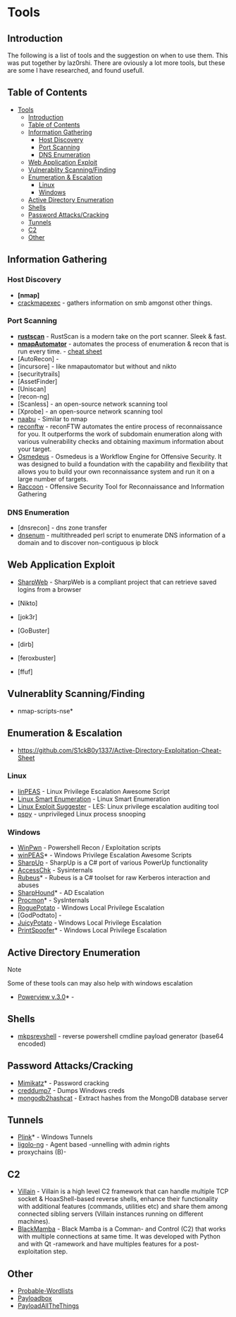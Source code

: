 # Tools

## Introduction

The following is a list of tools and the suggestion on when to use them.  This was put together by laz0rshi.  There are oviously a lot more tools, but these are some I have researched, and found usefull.

## Table of Contents

- [Tools](#tools)
  - [Introduction](#introduction)
  - [Table of Contents](#table-of-contents)
  - [Information Gathering](#information-gathering)
    - [Host Discovery](#host-discovery)
    - [Port Scanning](#port-scanning)
    - [DNS Enumeration](#dns-enumeration)
  - [Web Application Exploit](#web-application-exploit)
  - [Vulnerablity Scanning/Finding](#vulnerablity-scanningfinding)
  - [Enumeration \& Escalation](#enumeration--escalation)
    - [Linux](#linux)
    - [Windows](#windows)
  - [Active Directory Enumeration](#active-directory-enumeration)
  - [Shells](#shells)
  - [Password Attacks/Cracking](#password-attackscracking)
  - [Tunnels](#tunnels)
  - [C2](#c2)
  - [Other](#other)

## Information Gathering

### Host Discovery

- **[nmap]**
- [crackmapexec](https://github.com/byt3bl33d3r/CrackMapExec) - gathers information on smb amgonst other things.

### Port Scanning

- **[rustscan](https://github.com/RustScan/RustScan)** - RustScan is a modern take on the port scanner. Sleek & fast.
- **[nmapAutomator](https://github.com/21y4d/nmapAutomator)** - automates the process of enumeration & recon that is run every time. - [cheat sheet](https://www.stationx.net/crackmapexec-cheat-sheet/)
- [AutoRecon] - 
- [incursore] - like nmapautomator but without and nikto
- [securitytrails]
- [AssetFinder]
- [Uniscan]
- [recon-ng]
- [Scanless] - an open-source network scanning tool
- [Xprobe] - an open-source network scanning tool
- [naabu](https://github.com/projectdiscovery/naabu) - Similar to nmap
- [reconftw](https://github.com/six2dez/reconftw) - reconFTW automates the entire process of reconnaissance for you. It outperforms the work of subdomain enumeration along with various vulnerability checks and obtaining maximum information about your target.
- [Osmedeus](https://github.com/j3ssie/osmedeus) - Osmedeus is a Workflow Engine for Offensive Security. It was designed to build a foundation with the capability and flexibility that allows you to build your own reconnaissance system and run it on a large number of targets.
- [Raccoon](https://github.com/evyatarmeged/Raccoon) - Offensive Security Tool for Reconnaissance and Information Gathering

### DNS Enumeration

- [dnsrecon] - dns zone transfer
- [dnsenum](https://github.com/fwaeytens/dnsenum) - multithreaded perl script to enumerate DNS information of a domain and to discover non-contiguous ip block

## Web Application Exploit

- [SharpWeb](https://github.com/djhohnstein/SharpWeb) - SharpWeb is a compliant project that can retrieve saved logins from a browser
- [Nikto]
- [jok3r]

- [GoBuster]
- [dirb]
- [feroxbuster]
- [ffuf]

## Vulnerablity Scanning/Finding

- nmap-scripts-nse*

## Enumeration & Escalation

- https://github.com/S1ckB0y1337/Active-Directory-Exploitation-Cheat-Sheet

### Linux

- [linPEAS](https://github.com/carlospolop/privilege-escalation-awesome-scripts-suite/tree/master/linPEAS) - Linux Privilege Escalation Awesome Script
- [Linux Smart Enumeration](https://github.com/diego-treitos/linux-smart-enumeration) - Linux Smart Enumeration
- [Linux Exploit Suggester](https://github.com/mzet-/linux-exploit-suggester) - LES: Linux privilege escalation auditing tool
- [pspy](https://github.com/DominicBreuker/pspy) - unprivileged Linux process snooping

### Windows

- [WinPwn](https://github.com/S3cur3Th1sSh1t/WinPwn) -  Powershell Recon / Exploitation scripts
- [winPEAS](https://github.com/carlospolop/privilege-escalation-awesome-scripts-suite/tree/master/winPEAS)* - Windows Privilege Escalation Awesome Scripts
- [SharpUp](https://github.com/GhostPack/SharpUp)  - SharpUp is a C# port of various PowerUp functionality
- [AccessChk](https://docs.microsoft.com/en-us/sysinternals/downloads/accesschk) - Sysinternals
- [Rubeus](https://github.com/GhostPack/Rubeus)* - Rubeus is a C# toolset for raw Kerberos interaction and abuses
- [SharpHound](https://github.com/BloodHoundAD/SharpHound3)* - AD Escalation
- [Procmon](https://docs.microsoft.com/en-us/sysinternals/downloads/procmon)* - SysInternals
- [RoguePotato](https://github.com/antonioCoco/RoguePotato) - Windows Local Privilege Escalation
- [GodPodtato] - 
- [JuicyPotato](https://github.com/ohpe/juicy-potato) - Windows Local Privilege Escalation
- [PrintSpoofer](https://github.com/itm4n/PrintSpoofer)* - Windows Local Privilege Escalation

## Active Directory Enumeration

> [!NOTE]
> Some of these tools can may also help with windows escalation 

- [Powerview v.3.0](https://github.com/PowerShellMafia/PowerSploit/blob/master/Recon/PowerView.ps1)* -

## Shells

- [mkpsrevshell](https://gist.github.com/tothi/ab288fb523a4b32b51a53e542d40fe58) - reverse powershell cmdline payload generator (base64 encoded)

## Password Attacks/Cracking

- [Mimikatz](https://github.com/gentilkiwi/mimikatz)* - Password cracking
- [creddump7](https://github.com/CiscoCXSecurity/creddump7) - Dumps Windows creds
- [mongodb2hashcat](https://github.com/philsmd/mongodb2hashcat) - Extract hashes from the MongoDB database server

## Tunnels

- [Plink](https://www.chiark.greenend.org.uk/~sgtatham/putty/latest.html)* - Windows Tunnels
- [ligolo-ng](https://github.com/nicocha30/ligolo-ng) - Agent based -unnelling with admin rights
- proxychains (B)-

## C2

- [Villain](https://github.com/t3l3machus/Villain) - Villain is a high level C2 framework that can handle multiple TCP socket & HoaxShell-based reverse shells, enhance their functionality with additional features (commands, utilities etc) and share them among connected sibling servers (Villain instances running on different machines).
- [BlackMamba](https://github.com/loseys/BlackMamba) - Black Mamba is a Comman- and Control (C2) that works with multiple connections at same time. It was developed with Python and with Qt -ramework and have multiples features for a post-exploitation step.

## Other

- [Probable-Wordlists](https://github.com/berzerk0/Probable-Wordlists)
- [Payloadbox](https://github.com/payloadbox)
- [PayloadAllTheThings](https://github.com/swisskyrepo/PayloadsAllTheThings)
